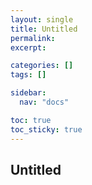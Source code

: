 ```yaml
---
layout: single
title: Untitled
permalink:
excerpt:

categories: []
tags: []

sidebar:
  nav: "docs"

toc: true
toc_sticky: true
---
```


## Untitled